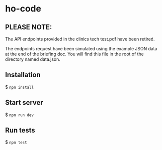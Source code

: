 # ho-code

## PLEASE NOTE:
The API endpoints provided in the clinics tech test.pdf have been retired.

The endpoints request have been simulated using the example JSON data at the end of the briefing doc. You will find this file in the root of the directory named data.json.

## Installation

$ `npm install`

## Start server

$ `npm run dev`

## Run tests

$ `npm test`
